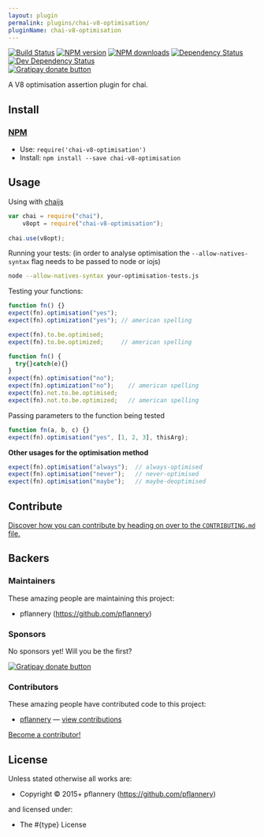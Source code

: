 ```yaml
---
layout: plugin
permalink: plugins/chai-v8-optimisation/
pluginName: chai-v8-optimisation
---
```


<!-- TITLE -->
<!-- BADGES/ -->

[![Build Status](https://img.shields.io/travis/pflannery/chai-v8-optimisation/master.svg)](http://travis-ci.org/pflannery/chai-v8-optimisation "Check this project's build status on TravisCI")
[![NPM version](https://img.shields.io/npm/v/chai-v8-optimisation.svg)](https://npmjs.org/package/chai-v8-optimisation "View this project on NPM")
[![NPM downloads](https://img.shields.io/npm/dm/chai-v8-optimisation.svg)](https://npmjs.org/package/chai-v8-optimisation "View this project on NPM")
[![Dependency Status](https://img.shields.io/david/pflannery/chai-v8-optimisation.svg)](https://david-dm.org/pflannery/chai-v8-optimisation)
[![Dev Dependency Status](https://img.shields.io/david/dev/pflannery/chai-v8-optimisation.svg)](https://david-dm.org/pflannery/chai-v8-optimisation#info=devDependencies)<br/>
[![Gratipay donate button](https://img.shields.io/gratipay/pflannery.svg)](https://www.gratipay.com/pflannery/ "Donate weekly to this project using Gratipay")

<!-- /BADGES -->


<!-- DESCRIPTION/ -->

A V8 optimisation assertion plugin for chai.

<!-- /DESCRIPTION -->


<!-- INSTALL/ -->

## Install

### [NPM](http://npmjs.org/)
- Use: `require('chai-v8-optimisation')`
- Install: `npm install --save chai-v8-optimisation`

<!-- /INSTALL -->

## Usage

Using with [chaijs](http://chaijs.com/)
```js
var chai = require("chai"),
    v8opt = require("chai-v8-optimisation");
    
chai.use(v8opt);
```

Running your tests: (in order to analyse optimisation the ```--allow-natives-syntax``` flag needs to be passed to node or iojs)
```sh
node --allow-natives-syntax your-optimisation-tests.js
```

Testing your functions:
```js
function fn() {}
expect(fn).optimisation("yes");
expect(fn).optimization("yes"); // american spelling

expect(fn).to.be.optimised;
expect(fn).to.be.optimized;     // american spelling
```
```js
function fn() {
  try{}catch(e){}
}
expect(fn).optimisation("no");
expect(fn).optimization("no");    // american spelling
expect(fn).not.to.be.optimised;
expect(fn).not.to.be.optimized;   // american spelling
```

Passing parameters to the function being tested
```js
function fn(a, b, c) {}
expect(fn).optimisation("yes", [1, 2, 3], thisArg);
```

**Other usages for the optimisation method**

```js
expect(fn).optimisation("always");  // always-optimised
expect(fn).optimisation("never");   // never-optimised
expect(fn).optimisation("maybe");   // maybe-deoptimised
```

<!-- CONTRIBUTE/ -->

## Contribute

[Discover how you can contribute by heading on over to the `CONTRIBUTING.md` file.](https://github.com/pflannery/chai-v8-optimisation/blob/master/CONTRIBUTING.md#files)

<!-- /CONTRIBUTE -->


<!-- BACKERS/ -->

## Backers

### Maintainers

These amazing people are maintaining this project:

- pflannery (https://github.com/pflannery)

### Sponsors

No sponsors yet! Will you be the first?

[![Gratipay donate button](https://img.shields.io/gratipay/pflannery.svg)](https://www.gratipay.com/pflannery/ "Donate weekly to this project using Gratipay")

### Contributors

These amazing people have contributed code to this project:

- [pflannery](https://github.com/pflannery) — [view contributions](https://github.com/pflannery/chai-v8-optimisation/commits?author=pflannery)

[Become a contributor!](https://github.com/pflannery/chai-v8-optimisation/blob/master/CONTRIBUTING.md#files)

<!-- /BACKERS -->


<!-- LICENSE/ -->

## License

Unless stated otherwise all works are:

- Copyright &copy; 2015+ pflannery (https://github.com/pflannery)

and licensed under:

- The #{type} License

<!-- /LICENSE -->



